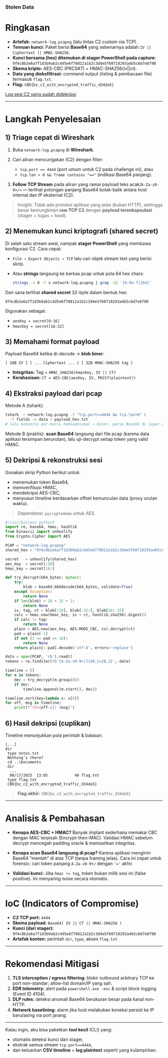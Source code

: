 ### Stolen Data ###

# Ringkasan

* **Artefak:** `network-log.pcapng` (lalu lintas C2 custom via TCP).
* **Temuan kunci:** Paket berisi **Base64** yang sebenarnya adalah `IV || Ciphertext || HMAC-SHA256`.
* **Kunci bersama (hex) ditemukan di stager PowerShell pada capture:**
  `9f4c8b2e6a7f1d3b9ab2c4d5e6f70812a1b2c3d4e5f60718293a4b5c6d7e8f90`
* **Skema kripto:** AES-CBC (PKCS#7) + HMAC-SHA256(iv||ct).
* **Data yang dieksfiltrasi:** command output (listing & pembacaan file) termasuk `flag.txt`.
* **Flag:** `CBD{bz_c2_with_encrypted_traffic_d34da5}`

[Log sesi C2 yang sudah didekripsi](sandbox:/mnt/data/decrypted_c2_session.txt)

---

# Langkah Penyelesaian

## 1) Triage cepat di Wireshark

1. Buka `network-log.pcapng` di **Wireshark**.
2. Cari aliran mencurigakan (C2) dengan filter:

   * `tcp.port == 4444` (port umum untuk C2 pada challenge ini), atau
   * `tcp.len > 0 && frame contains "=="` (indikasi Base64 panjang).
3. **Follow TCP Stream** pada aliran yang ramai payload teks acak/`A-Za-z0-9+/=` — terlihat potongan panjang Base64 bolak-balik antara host internal dan IP eksternal (C2).

> Insight: Tidak ada protokol aplikasi yang jelas (bukan HTTP), sehingga besar kemungkinan **raw TCP C2** dengan **payload terenkapsulasi** (stager + tugas + hasil).

## 2) Menemukan kunci kriptografi (shared secret)

Di salah satu stream awal, nampak **stager PowerShell** yang membawa konfigurasi C2. Cara cepat:

* `File → Export Objects → TCP` lalu cari objek stream text yang berisi skrip.
* Atau **strings** langsung ke berkas pcap untuk pola 64 hex chars:

  ```bash
  strings -n 8 -t x network-log.pcapng | grep -iE '[0-9a-f]{64}'
  ```

Dari sana terlihat **shared secret** 32-byte dalam bentuk hex:

```
9f4c8b2e6a7f1d3b9ab2c4d5e6f70812a1b2c3d4e5f60718293a4b5c6d7e8f90
```

Digunakan sebagai:

* `aesKey = secret[0:16]`
* `hmacKey = secret[16:32]`

## 3) Memahami format payload

Payload Base64 ketika di-decode → **blob biner**:

```
[ 16B IV ] [ ... Ciphertext ... ] [ 32B HMAC-SHA256 tag ]
```

* **Integritas:** Tag = `HMAC_SHA256(hmacKey, IV || CT)`
* **Kerahasiaan:** `CT = AES-CBC(aesKey, IV, PKCS7(plaintext))`

## 4) Ekstraksi payload dari pcap

Metode A (tshark):

```bash
tshark -r network-log.pcapng -Y "tcp.port==4444 && tcp.len>0" \
  -T fields -e data > payload_hex.txt
# lalu konversi per-baris heksadesimal → biner, parse Base64 di layer aplikasi
```

Metode B (praktis): **scan Base64** langsung dari file pcap (karena data aplikasi tersimpan berurutan), lalu uji-decrypt setiap token yang valid HMAC.

## 5) Dekripsi & rekonstruksi sesi

Gunakan skrip Python berikut untuk:

* menemukan token Base64,
* memverifikasi HMAC,
* mendekripsi AES-CBC,
* menyusun timeline berdasarkan offset kemunculan data (proxy urutan waktu).

> Dependensi: `pycryptodome` untuk AES.

```python
#!/usr/bin/env python3
import re, base64, hmac, hashlib
from binascii import unhexlify
from Crypto.Cipher import AES

PCAP = "network-log.pcapng"
shared_hex = "9f4c8b2e6a7f1d3b9ab2c4d5e6f70812a1b2c3d4e5f60718293a4b5c6d7e8f90"

secret   = unhexlify(shared_hex)
aes_key  = secret[:16]
hmac_key = secret[16:]

def try_decrypt(b64_bytes: bytes):
    try:
        blob = base64.b64decode(b64_bytes, validate=True)
    except Exception:
        return None
    if len(blob) < 16 + 32 + 1:
        return None
    iv, tag, ct = blob[:16], blob[-32:], blob[16:-32]
    calc = hmac.new(hmac_key, iv + ct, hashlib.sha256).digest()
    if calc != tag:
        return None
    plain = AES.new(aes_key, AES.MODE_CBC, iv).decrypt(ct)
    pad = plain[-1]
    if not (1 <= pad <= 16):
        return None
    return plain[:-pad].decode('utf-8', errors='replace')

data = open(PCAP, 'rb').read()
tokens = re.finditer(rb'[A-Za-z0-9+/]{40,}={0,2}', data)

timeline = []
for m in tokens:
    dec = try_decrypt(m.group(0))
    if dec:
        timeline.append((m.start(), dec))

timeline.sort(key=lambda x: x[0])
for off, msg in timeline:
    print(f"[0x{off:x}] {msg}")
```

## 6) Hasil dekripsi (cuplikan)

Timeline menunjukkan pola perintah & balasan:

```
[...]
dir
 type notes.txt
 Nothing's there?
 cd ..\Documents
 dir
  ...
  08/17/2025  13:05            40 flag.txt
 type flag.txt
 CBD{bz_c2_with_encrypted_traffic_d34da5}
```

> **Flag akhir:** `CBD{bz_c2_with_encrypted_traffic_d34da5}`

---

# Analisis & Pembahasan

* **Kenapa AES-CBC + HMAC?**
  Banyak implant sederhana memakai CBC dengan MAC terpisah (Encrypt-then-MAC). Validasi HMAC sebelum decrypt mencegah padding oracle & memastikan integritas.

* **Kenapa scan Base64 langsung di pcap?**
  Karena aplikasi mengirim Base64 “mentah” di atas TCP (tanpa framing jelas). Cara ini cepat untuk forensic: cari token panjang `A-Za-z0-9+/` dengan `'='` akhir.

* **Validasi kunci:**
  Jika `hmac != tag`, token bukan milik sesi ini (false positive). Ini menyaring noise secara otomatis.

---

# IoC (Indicators of Compromise)

* **C2 TCP port:** `4444`
* **Skema payload:** `Base64( IV || CT || HMAC-SHA256 )`
* **Kunci (dari stager):** `9f4c8b2e6a7f1d3b9ab2c4d5e6f70812a1b2c3d4e5f60718293a4b5c6d7e8f90`
* **Artefak konten:** perintah `dir`, `type`, akses `flag.txt`

---

# Rekomendasi Mitigasi

1. **TLS interception / egress filtering:** blokir outbound arbitrary TCP ke port non-standar; allow-list domain/IP yang sah.
2. **EDR telemetry:** alert pada `powershell.exe -enc` & script block logging (Event ID 4104).
3. **DLP rules:** deteksi anomali Base64 berukuran besar pada kanal non-HTTP.
4. **Network baselining:** alarm jika host melakukan koneksi persist ke IP baru/asing via port jarang.

---

Kalau ingin, aku bisa paketkan **tool kecil** (CLI) yang:

* otomatis deteksi kunci dari stager,
* ekstrak semua stream `tcp.port==4444`,
* dan keluarkan **CSV timeline** + **log plaintext** seperti yang kulampirkan.
